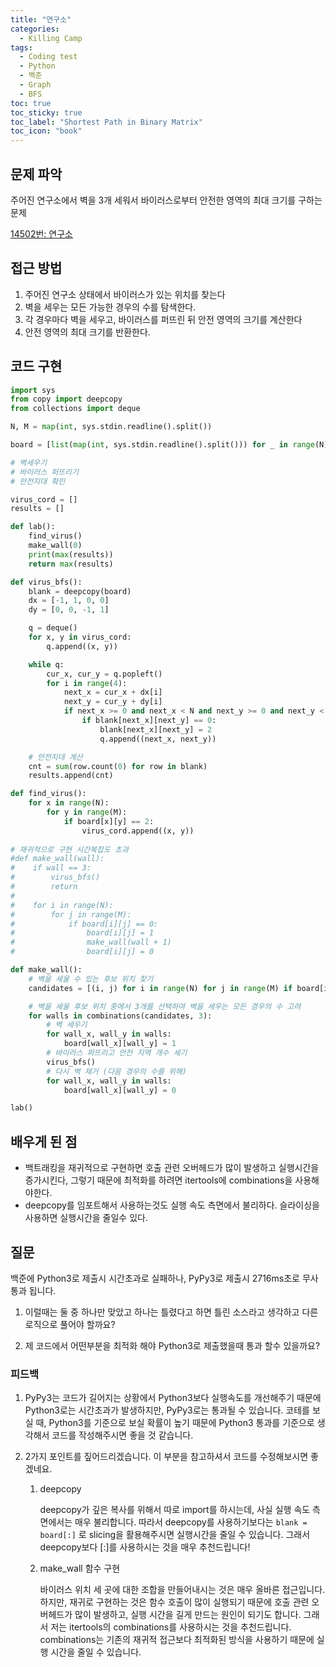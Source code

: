 ```yaml
---
title: "연구소"
categories:
  - Killing Camp
tags:
  - Coding test
  - Python
  - 백준
  - Graph
  - BFS
toc: true
toc_sticky: true
toc_label: "Shortest Path in Binary Matrix"
toc_icon: "book"
---
```

## 문제 파악
주어진 연구소에서 벽을 3개 세워서 바이러스로부터 안전한 영역의 최대 크기를 구하는 문제

[14502번: 연구소](https://www.acmicpc.net/problem/14502)

## 접근 방법
1. 주어진 연구소 상태에서 바이러스가 있는 위치를 찾는다
2. 벽을 세우는 모든 가능한 경우의 수를 탐색한다.
3. 각 경우마다 벽을 세우고, 바이러스를 퍼뜨린 뒤 안전 영역의 크기를 계산한다
4. 안전 영역의 최대 크기를 반환한다.

## 코드 구현

```python
import sys
from copy import deepcopy
from collections import deque

N, M = map(int, sys.stdin.readline().split())

board = [list(map(int, sys.stdin.readline().split())) for _ in range(N)]

# 벽세우기
# 바이러스 퍼뜨리기
# 안전지대 확인

virus_cord = []
results = []

def lab():
    find_virus()
    make_wall(0)
    print(max(results))
    return max(results)

def virus_bfs():
    blank = deepcopy(board)
    dx = [-1, 1, 0, 0]
    dy = [0, 0, -1, 1]

    q = deque()
    for x, y in virus_cord:
        q.append((x, y))

    while q:
        cur_x, cur_y = q.popleft()
        for i in range(4):
            next_x = cur_x + dx[i]
            next_y = cur_y + dy[i]
            if next_x >= 0 and next_x < N and next_y >= 0 and next_y < M:
                if blank[next_x][next_y] == 0:
                    blank[next_x][next_y] = 2
                    q.append((next_x, next_y))

    # 안전지대 계산
    cnt = sum(row.count(0) for row in blank)
    results.append(cnt)

def find_virus():
    for x in range(N):
        for y in range(M):
            if board[x][y] == 2:
                virus_cord.append((x, y))
                
# 재귀적으로 구현 시간복잡도 초과
#def make_wall(wall):
#    if wall == 3:
#        virus_bfs()
#        return
#
#    for i in range(N):
#        for j in range(M):
#            if board[i][j] == 0:
#                board[i][j] = 1
#                make_wall(wall + 1)
#                board[i][j] = 0

def make_wall():
    # 벽을 세울 수 있는 후보 위치 찾기
    candidates = [(i, j) for i in range(N) for j in range(M) if board[i][j] == 0]

    # 벽을 세울 후보 위치 중에서 3개를 선택하여 벽을 세우는 모든 경우의 수 고려
    for walls in combinations(candidates, 3):
        # 벽 세우기
        for wall_x, wall_y in walls:
            board[wall_x][wall_y] = 1
        # 바이러스 퍼뜨리고 안전 지역 개수 세기
        virus_bfs()
        # 다시 벽 제거 (다음 경우의 수를 위해)
        for wall_x, wall_y in walls:
            board[wall_x][wall_y] = 0

lab()

```

## 배우게 된 점

- 백트래킹을 재귀적으로 구현하면 호출 관련 오버헤드가 많이 발생하고 실행시간을 증가시킨다, 그렇기 때문에 최적화를 하려면 itertools에 combinations을 사용해야한다.
- deepcopy를 임포트해서 사용하는것도 실행 속도 측면에서 불리하다. 슬라이싱을 사용하면 실행시간을 줄일수 있다.

## 질문

백준에 Python3로 제출시 시간초과로 실패하나, PyPy3로 제출시 2716ms초로 무사통과 됩니다. 

1. 이럴때는 둘 중 하나만 맞았고 하나는 틀렸다고 하면 틀린 소스라고 생각하고 다른 로직으로 풀어야 할까요?

2. 제 코드에서 어떤부분을 최적화 해야 Python3로 제출했을때 통과 할수 있을까요?

### 피드백

1. PyPy3는 코드가 길어지는 상황에서 Python3보다 실행속도를 개선해주기 때문에 Python3로는 시간초과가 발생하지만, PyPy3로는 통과될 수 있습니다. 코테를 보실 때, Python3를 기준으로 보실 확률이 높기 때문에 Python3 통과를 기준으로 생각해서 코드를 작성해주시면 좋을 것 같습니다.

2. 2가지 포인트를 짚어드리겠습니다. 이 부분을 참고하셔서 코드를 수정해보시면 좋겠네요.
    1. deepcopy
        
        deepcopy가 깊은 복사를 위해서 따로 import를 하시는데, 사실 실행 속도 측면에서는 매우 불리합니다. 따라서 deepcopy를 사용하기보다는 `blank = board[:]` 로 slicing을 활용해주시면 실행시간을 줄일 수 있습니다. 그래서 deepcopy보다 [:]를 사용하시는 것을 매우 추천드립니다!
        
    2. make_wall 함수 구현
        
        바이러스 위치 세 곳에 대한 조합을 만들어내시는 것은 매우 올바른 접근입니다. 하지만, 재귀로 구현하는 것은 함수 호출이 많이 실행되기 때문에 호출 관련 오버헤드가 많이 발생하고, 실행 시간을 길게 만드는 원인이 되기도 합니다. 그래서 저는 itertools의 combinations를 사용하시는 것을 추천드립니다. combinations는 기존의 재귀적 접근보다 최적화된 방식을 사용하기 때문에 실행 시간을 줄일 수 있습니다.
